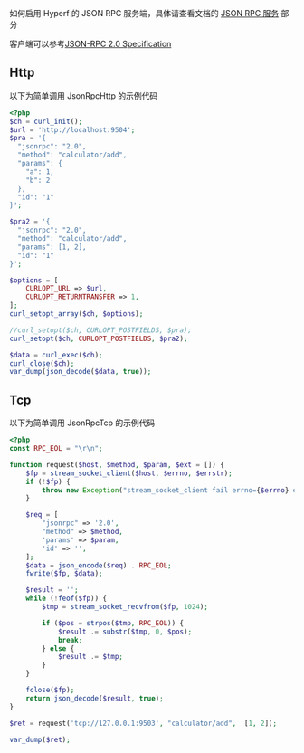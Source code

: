 如何启用 Hyperf 的 JSON RPC 服务端，具体请查看文档的 [JSON RPC 服务](https://hyperf.wiki/#/zh/json-rpc) 部分

客户端可以参考[JSON-RPC 2.0 Specification](https://www.jsonrpc.org/specification)

## Http

以下为简单调用 JsonRpcHttp 的示例代码

```php
<?php
$ch = curl_init();
$url = 'http://localhost:9504';
$pra = '{
  "jsonrpc": "2.0",
  "method": "calculator/add",
  "params": {
  	"a": 1,
  	"b": 2
  },
  "id": "1"
}';

$pra2 = '{
  "jsonrpc": "2.0",
  "method": "calculator/add",
  "params": [1, 2],
  "id": "1"
}';

$options = [
	CURLOPT_URL => $url,
	CURLOPT_RETURNTRANSFER => 1,
];
curl_setopt_array($ch, $options);

//curl_setopt($ch, CURLOPT_POSTFIELDS, $pra);
curl_setopt($ch, CURLOPT_POSTFIELDS, $pra2);

$data = curl_exec($ch);
curl_close($ch);
var_dump(json_decode($data, true));
```

## Tcp

以下为简单调用 JsonRpcTcp 的示例代码

```php
<?php
const RPC_EOL = "\r\n";

function request($host, $method, $param, $ext = []) {
	$fp = stream_socket_client($host, $errno, $errstr);
	if (!$fp) {
		throw new Exception("stream_socket_client fail errno={$errno} errstr={$errstr}");
	}

	$req = [
		"jsonrpc" => '2.0',
		"method" => $method,
		'params' => $param,
		'id' => '',
	];
	$data = json_encode($req) . RPC_EOL;
	fwrite($fp, $data);

	$result = '';
	while (!feof($fp)) {
		$tmp = stream_socket_recvfrom($fp, 1024);

		if ($pos = strpos($tmp, RPC_EOL)) {
			$result .= substr($tmp, 0, $pos);
			break;
		} else {
			$result .= $tmp;
		}
	}

	fclose($fp);
	return json_decode($result, true);
}

$ret = request('tcp://127.0.0.1:9503', "calculator/add",  [1, 2]);

var_dump($ret);
```
